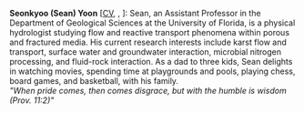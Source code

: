 <strong>Seonkyoo (Sean) Yoon</strong> [<a class=h6 href="https://www.dropbox.com/scl/fi/sdnzlpw4v4jveu5k6fe9t/cv_Yoon.pdf?rlkey=s1w614op1qnrd6e5dosaalc5o&st=2d60ukr5&dl=0"  target="_blank">CV</a>,
<a class="h5" href="https://scholar.google.com/citations?user=7vsoWfwAAAAJ" target="_blank" title="Google Scholar"><i class="ai ai-google-scholar"></i></a>,
<a class="h5" href="https://www.researchgate.net/profile/Seonkyoo-Yoon/" target="_blank" title="ResearchGate"><i class="ai ai-researchgate"></i></a>]:
Sean, an Assistant Professor in the Department of Geological Sciences at the University of Florida, is a physical hydrologist studying flow and reactive transport phenomena within porous and fractured media. His current research interests include karst flow and transport, surface water and groundwater interaction, microbial nitrogen processing, and fluid-rock interaction. As a dad to three kids, Sean delights in watching movies, spending time at playgrounds and pools, playing chess, board games, and basketball, with his family.
<br>
_"When pride comes, then comes disgrace, but with the humble is wisdom (Prov. 11:2)"_


